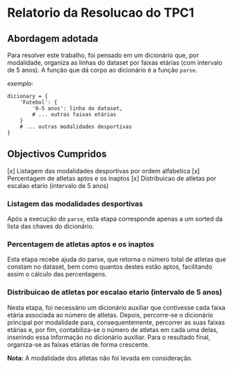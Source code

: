 # Relatorio da Resolucao do TPC1

## Abordagem adotada
Para resolver este trabalho, foi pensado em um dicionário que, por modalidade,
organiza as linhas do dataset por faixas etárias (com intervalo de 5 anos).
A função que dá corpo ao dicionário é a função `parse`.

*exemplo:*
```
dicionary = {
    'Futebol': {
        '0-5 anos': linha do dataset,
        # ... outras faixas etárias
    }
    # ... outras modalidades desportivas
}
```

## Objectivos Cumpridos
[x] Listagem das modalidades desportivas por ordem alfabetica
[x] Percentagem de atletas aptos e os inaptos
[x] Distribuicao de atletas por escalao etario (intervalo de 5 anos)

### Listagem das modalidades desportivas
Após a execução do `parse`, esta etapa corresponde apenas a um sorted da lista das chaves do dicionário.

### Percentagem de atletas aptos e os inaptos
Esta etapa recebe ajuda do parse, que retorna o número total de atletas que constam no dataset,
bem como quantos destes estão aptos, facilitando assim o cálculo das percentagens.

### Distribuicao de atletas por escalao etario (intervalo de 5 anos)

Nesta etapa, foi necessário um dicionário auxiliar que contivesse cada faixa etária associada ao número de atletas.
Depois, percorre-se o dicionário principal por modalidade para, consequentemente, percorrer as suas faixas etárias e,
por fim, contabiliza-se o número de atletas em cada uma delas, inserindo essa informação no dicionário auxiliar.
Para o resultado final, organiza-se as faixas etárias de forma crescente.

**Nota:** A modalidade dos atletas não foi levada em consideração.
